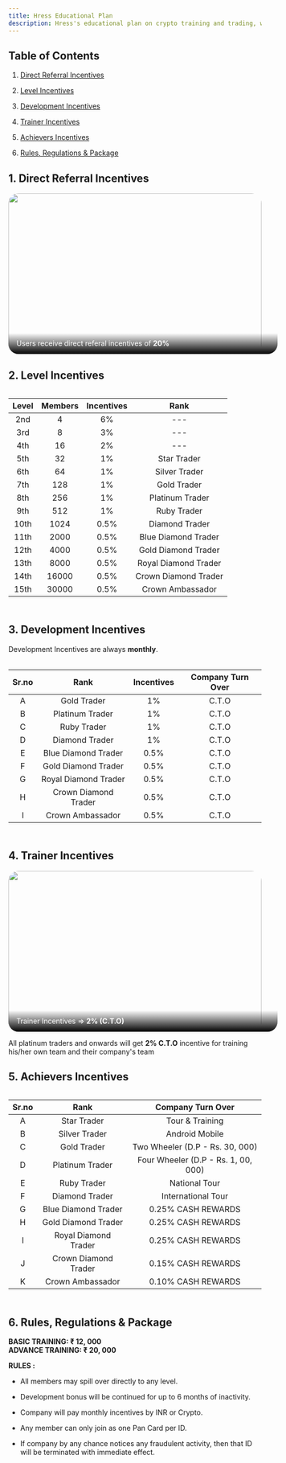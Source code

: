 ```yaml
---
title: Hress Educational Plan
description: Hress's educational plan on crypto training and trading, which states how to learn and earn crypto with us
---
```


## Table of Contents
1. [Direct Referral Incentives](#_1-direct-referral-incentives)

2. [Level Incentives](#_2-level-incentives)

3. [Development Incentives](#_3-development-incentives)

4. [Trainer Incentives](#_4-trainer-incentives)

5. [Achievers Incentives](#_5-achievers-incentives)

6. [Rules, Regulations & Package](#_6-rules-regulations-package)


## 1. Direct Referral Incentives

<div 
  style="
  position: relative; overflow-wrap: break-word;
">

  <img 
    src="https://img.freepik.com/free-vector/connected-world-concept-illustration_114360-3027.jpg"
    style="
    border-radius: 1.25rem; max-height: 20rem; 
    max-width: 100%; width: 100%
    "
    decoding="async"
  />

  <div
    style="
    position: absolute; bottom: 0;
    font-size: 1.3rem line-height: 1;
    padding: .8rem 1rem; color: white; width: 100%;
    border-radius: 0 0 1.25rem 1.25rem;
    background: linear-gradient(to bottom, transparent 1%, black 100%);
  ">
    Users receive direct referal incentives of <strong>20%</strong>
  </div>

</div>



## 2. Level Incentives

<div style="
  overflow-x: scroll;
  margin-top: 1rem;
  padding-bottom: .5rem;
">

  | Level | Members | Incentives |         Rank         |
  |:-----:|:-------:|:----------:|:--------------------:|
  | 2nd   | 4       | 6%         | ---                  |
  | 3rd   | 8       | 3%         | ---                  |
  | 4th   | 16      | 2%         | ---                  |
  | 5th   | 32      | 1%         | Star Trader          |
  | 6th   | 64      | 1%         | Silver Trader        |
  | 7th   | 128     | 1%         | Gold Trader          |
  | 8th   | 256     | 1%         | Platinum Trader      |
  | 9th   | 512     | 1%         | Ruby Trader          |
  | 10th  | 1024    | 0.5%       | Diamond Trader       |
  | 11th  | 2000    | 0.5%       | Blue Diamond Trader  |
  | 12th  | 4000    | 0.5%       | Gold Diamond Trader  |
  | 13th  | 8000    | 0.5%       | Royal Diamond Trader |
  | 14th  | 16000   | 0.5%       | Crown Diamond Trader |
  | 15th  | 30000   | 0.5%       | Crown Ambassador     |

</div>


## 3. Development Incentives

Development Incentives are always **monthly**.

<div style="
  overflow-x: scroll;
  margin-top: 1rem;
  padding-bottom: .5rem;
">

  | Sr.no |         Rank          | Incentives |  Company Turn Over   |
  |:-----:|       :-------:       |:----------:|:--------------------:|
  | A     | Gold Trader           | 1%         | C.T.O                |
  | B     | Platinum Trader       | 1%         | C.T.O                |
  | C     | Ruby Trader           | 1%         | C.T.O                |
  | D     | Diamond Trader        | 1%         | C.T.O                |
  | E     | Blue Diamond Trader   | 0.5%       | C.T.O                |
  | F     | Gold Diamond Trader   | 0.5%       | C.T.O                |
  | G     | Royal Diamond Trader  | 0.5%       | C.T.O                |
  | H     | Crown Diamond Trader  | 0.5%       | C.T.O                |
  | I     | Crown Ambassador      | 0.5%       | C.T.O                |

</div>



## 4. Trainer Incentives

<div 
  style="
  position: relative; overflow-wrap: break-word;
">

  <img 
    src="https://www.almaviva.it/dam/jcr:6212e8ef-1ed6-40e2-a75f-b6fa7c814662/Blockchain_1280x720.jpg"
    style="
    border-radius: 1.25rem; max-height: 20rem; 
    max-width: 100%; width: 100%
    "
    decoding="async"
  />

  <div
    style="
    position: absolute; bottom: 0;
    font-size: 1.4rem line-height: 1;
    padding: .8rem 1rem; color: white; width: 100%;
    border-radius: 0 0 1.25rem 1.25rem;
    background: linear-gradient(to bottom, transparent 1%, black 100%);
  ">
    Trainer Incentives => <strong>2% (C.T.O)</strong>
  </div>

</div>

All platinum traders and onwards will get **2% C.T.O** incentive for training his/her own team and their company's team


## 5. Achievers Incentives

<div style="
  overflow-x: scroll;
  margin-top: 1rem;
  padding-bottom: .5rem;
">

  | Sr.no |         Rank          |  Company Turn Over                  |
  |:-----:|       :-------:       |:--------------------:               |
  | A     | Star Trader           | Tour & Training                     |
  | B     | Silver Trader         | Android Mobile                      |
  | C     | Gold Trader           | Two Wheeler (D.P - Rs. 30, 000)     |
  | D     | Platinum Trader       | Four Wheeler (D.P - Rs. 1, 00, 000) |
  | E     | Ruby Trader           | National Tour                       |
  | F     | Diamond Trader        | International Tour                  |
  | G     | Blue Diamond Trader   | 0.25% CASH REWARDS                  |
  | H     | Gold Diamond Trader   | 0.25% CASH REWARDS                  |
  | I     | Royal Diamond Trader  | 0.25% CASH REWARDS                  |
  | J     | Crown Diamond Trader  | 0.15% CASH REWARDS                  |
  | K     | Crown Ambassador      | 0.10% CASH REWARDS                  |

</div>

## 6. Rules, Regulations & Package

**BASIC TRAINING: ₹ 12, 000** <br/>
**ADVANCE TRAINING: ₹ 20, 000**



**RULES :**
  - All members may spill over directly to any level.

  - Development bonus will be continued for up to 6 months of inactivity.

  - Company will pay monthly incentives by INR or Crypto.

  - Any member can only join as one Pan Card per ID.

  - If company by any chance notices any fraudulent activity, 
  then that ID will be terminated with immediate effect.

